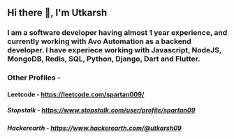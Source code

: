## Hi there 👋, I'm Utkarsh
### I am a software developer having almost 1 year experience, and currently working with Avo Automation as a backend developer. I have experiece working with Javascript, NodeJS, MongoDB, Redis, SQL, Python, Django, Dart and Flutter. 

### Other Profiles - 
#### Leetcode - https://leetcode.com/spartan009/
##### Stopstalk - https://www.stopstalk.com/user/profile/spartan09
##### Hackerearth - https://www.hackerearth.com/@utkarsh09

<!--
**raj09utkarsh/raj09utkarsh** is a ✨ _special_ ✨ repository because its `README.md` (this file) appears on your GitHub profile.

Here are some ideas to get you started:

- 🔭 I’m currently working on ...
- 🌱 I’m currently learning ...
- 👯 I’m looking to collaborate on ...
- 🤔 I’m looking for help with ...
- 💬 Ask me about ...
- 📫 How to reach me: ...
- 😄 Pronouns: ...
- ⚡ Fun fact: ...
-->

